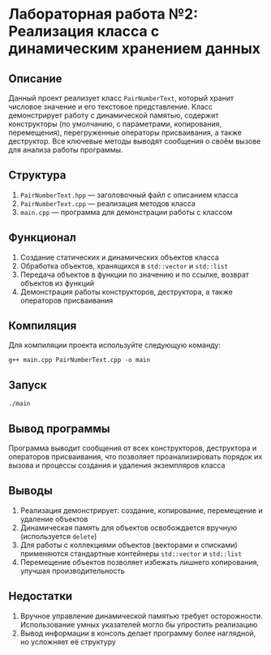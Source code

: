 # Лабораторная работа №2: Реализация класса с динамическим хранением данных

## Описание

Данный проект реализует класс `PairNumberText`, который хранит числовое значение и его текстовое представление. Класс демонстрирует работу с динамической памятью, содержит конструкторы (по умолчанию, с параметрами, копирования, перемещения), перегруженные операторы присваивания, а также деструктор. Все ключевые методы выводят сообщения о своём вызове для анализа работы программы.

## Структура
1. `PairNumberText.hpp` — заголовочный файл с описанием класса
2. `PairNumberText.cpp` — реализация методов класса
3. `main.cpp` — программа для демонстрации работы с классом 

## Функционал
1. Создание статических и динамических объектов класса
2. Обработка объектов, хранящихся в `std::vector` и `std::list`
3. Передача объектов в функции по значению и по ссылке, возврат объектов из функций
4. Демонстрация работы конструкторов, деструктора, а также операторов присваивания

## Компиляция
Для компиляции проекта используйте следующую команду:  
```
g++ main.cpp PairNumberText.cpp -o main  
```

## Запуск
```
./main  
```

## Вывод программы
Программа выводит сообщения от всех конструкторов, деструктора и операторов присваивания, что позволяет проанализировать порядок их вызова и процессы создания и удаления экземпляров класса

## Выводы
1. Реализация демонстрирует: создание, копирование, перемещение и удаление объектов
2. Динамическая память для объектов освобождается вручную (используется `delete`)
3. Для работы с коллекциями объектов (векторами и списками) применяются стандартные контейнеры `std::vector` и `std::list`
4. Перемещение объектов позволяет избежать лишнего копирования, улучшая производительность

## Недостатки
1. Вручное управление динамической памятью требует осторожности. Использование умных указателей могло бы упростить реализацию
2. Вывод информации в консоль делает программу более наглядной, но усложняет её структуру